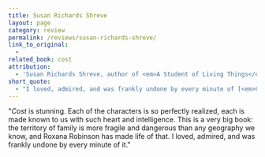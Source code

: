 ```yaml
---
title: Susan Richards Shreve
layout: page
category: review
permalink: /reviews/susan-richards-shreve/
link_to_original:
  - 
related_book: cost
attribution:
  - 'Susan Richards Shreve, author of <em>A Student of Living Things</em>'
short_quote:
  - "I loved, admired, and was frankly undone by every minute of [<em>Cost</em>]."
---
```

 "<em>Cost</em> is stunning. Each of the characters is so perfectly realized, each is made known to us with such heart and intelligence. This is a very big book: the territory of family is more fragile and dangerous than any geography we know, and Roxana Robinson has made life of that. I loved, admired, and was frankly undone by every minute of it."

